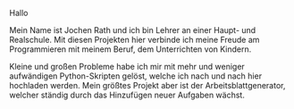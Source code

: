 Hallo

Mein Name ist Jochen Rath und ich bin Lehrer an einer Haupt- und Realschule. Mit diesen Projekten hier verbinde ich meine Freude am Programmieren mit meinem Beruf, dem Unterrichten von Kindern.

Kleine und großen Probleme habe ich mir mit mehr und weniger aufwändigen Python-Skripten gelöst, welche ich nach und nach hier hochladen werden. Mein größtes Projekt aber ist der Arbeitsblattgenerator, welcher ständig durch das Hinzufügen neuer Aufgaben wächst.
<!---
jochen-rath/jochen-rath is a ✨ special ✨ repository because its `README.md` (this file) appears on your GitHub profile.
You can click the Preview link to take a look at your changes.
--->
